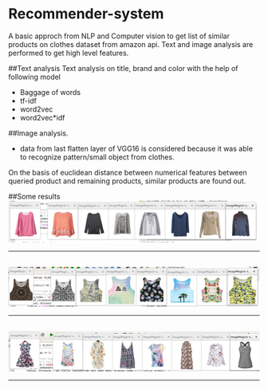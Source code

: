 # Recommender-system
A basic approch from NLP and Computer vision to get list of similar products on clothes dataset from amazon api. 
Text and image analysis are performed to get high level features.

##Text analysis
Text analysis on title, brand and color with the help of following model
- Baggage of words
- tf-idf
- word2vec
- word2vec*idf

##Image analysis.
- data from last flatten layer of VGG16 is considered because it was able to recognize pattern/small object from clothes.

On the basis of euclidean distance between numerical features between queried product and remaining products, similar products are found out.

##Some results
<img src="res1.png"><br><hr><br>
<img src="res2.png"><br><hr><br>
<img src="res3.png"><br><hr><br>

